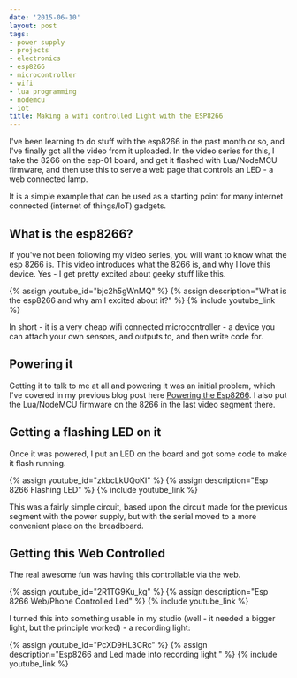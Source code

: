 ```yaml
---
date: '2015-06-10'
layout: post
tags:
- power supply
- projects
- electronics
- esp8266
- microcontroller
- wifi
- lua programming
- nodemcu
- iot
title: Making a wifi controlled Light with the ESP8266
---
```

I've been learning to do stuff with the esp8266 in the past month or so, and I've finally got all the video from it uploaded. In the video series for this, I take the 8266 on the esp-01 board, and get it flashed with Lua/NodeMCU firmware, and then use this to serve a web page that controls an LED - a web connected lamp.

It is a simple example that can be used as a starting point for many internet connected (internet of things/IoT) gadgets.

## What is the esp8266?

If you've not been following my video series, you will want to know what the esp 8266 is.
This video introduces what the 8266 is, and why I love this device. Yes - I get pretty excited about geeky stuff like this.

{% assign youtube_id="bjc2h5gWnMQ" %}
{% assign description="What is the esp8266 and why am I excited about it?" %}
{% include youtube_link %}

In short - it is a very cheap wifi connected microcontroller - a device you can attach your own sensors, and outputs to, and then write code for.

## Powering it

Getting it to talk to me at all and powering it was an initial problem, which I've covered in my previous blog post here [Powering the Esp8266](/2015/04/29/powering-the-esp8266.html).
I also put the Lua/NodeMCU firmware on the 8266 in the last video segment there.

## Getting a flashing LED on it

Once it was powered, I put an LED on the board and got some code to make it flash running.

{% assign youtube_id="zkbcLkUQoKI" %}
{% assign description="Esp 8266 Flashing LED" %}
{% include youtube_link %}

This was a fairly simple circuit, based upon the circuit made for the previous segment with the power supply, but with the serial moved to a more convenient place on the breadboard.

## Getting this Web Controlled

The real awesome fun was having this controllable via the web.

{% assign youtube_id="2R1TG9Ku_kg" %}
{% assign description="Esp 8266 Web/Phone Controlled Led" %}
{% include youtube_link %}

I turned this into something usable in my studio (well - it needed a bigger light, but the principle worked) - a recording light:

{% assign youtube_id="PcXD9HL3CRc" %}
{% assign description="Esp8266 and Led made into recording light " %}
{% include youtube_link %}
